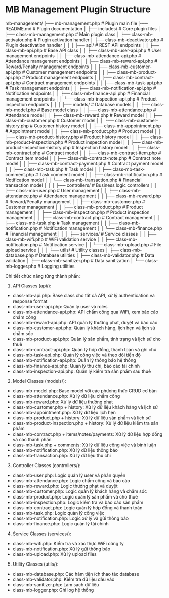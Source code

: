# MB Management Plugin Structure

mb-management/
├── mb-management.php                 # Plugin main file
├── README.md                         # Plugin documentation
│
├── includes/                         # Core plugin files
│   ├── class-mb-management.php       # Main plugin class
│   ├── class-mb-activator.php        # Plugin activation handler
│   ├── class-mb-deactivator.php      # Plugin deactivation handler
│   │
│   ├── api/                          # REST API endpoints
│   │   ├── class-mb-api.php          # Base API class
│   │   ├── class-mb-user-api.php     # User management endpoints
│   │   ├── class-mb-attendance-api.php   # Attendance management endpoints
│   │   ├── class-mb-reward-api.php      # Reward/Penalty management endpoints
│   │   ├── class-mb-customer-api.php # Customer management endpoints
│   │   ├── class-mb-product-api.php  # Product management endpoints
│   │   ├── class-mb-contract-api.php # Contract management endpoints
│   │   ├── class-mb-task-api.php     # Task management endpoints
│   │   ├── class-mb-notification-api.php  # Notification endpoints
│   │   ├── class-mb-finance-api.php  # Financial management endpoints
│   │   └── class-mb-inspection-api.php    # Product inspection endpoints
│   │
│   ├── models/                       # Database models
│   │   ├── class-mb-model.php        # Base model class
│   │   ├── class-mb-attendance.php   # Attendance model
│   │   ├── class-mb-reward.php       # Reward model
│   │   ├── class-mb-customer.php     # Customer model
│   │   ├── class-mb-customer-history.php # Customer history model
│   │   ├── class-mb-appointment.php  # Appointment model
│   │   ├── class-mb-product.php      # Product model
│   │   ├── class-mb-product-history.php # Product history model
│   │   ├── class-mb-product-inspection.php # Product inspection model
│   │   ├── class-mb-product-inspection-history.php # Inspection history model
│   │   ├── class-mb-contract.php     # Contract model
│   │   ├── class-mb-contract-item.php # Contract item model
│   │   ├── class-mb-contract-note.php # Contract note model
│   │   ├── class-mb-contract-payment.php # Contract payment model
│   │   ├── class-mb-task.php         # Task model
│   │   ├── class-mb-task-comment.php # Task comment model
│   │   ├── class-mb-notification.php # Notification model
│   │   └── class-mb-transaction.php  # Financial transaction model
│   │
│   ├── controllers/                  # Business logic controllers
│   │   ├── class-mb-user.php         # User management
│   │   ├── class-mb-attendance.php   # Attendance management
│   │   ├── class-mb-reward.php       # Reward/Penalty management
│   │   ├── class-mb-customer.php     # Customer management
│   │   ├── class-mb-product.php      # Product management
│   │   ├── class-mb-inspection.php   # Product inspection management
│   │   ├── class-mb-contract.php     # Contract management
│   │   ├── class-mb-task.php         # Task management
│   │   ├── class-mb-notification.php # Notification management
│   │   └── class-mb-finance.php      # Financial management
│   │
│   ├── services/                     # Service classes
│   │   ├── class-mb-wifi.php         # WiFi validation service
│   │   ├── class-mb-notification.php # Notification service
│   │   └── class-mb-upload.php       # File upload service
│   │
│   └── utils/                        # Utility classes
│       ├── class-mb-database.php     # Database utilities
│       ├── class-mb-validator.php    # Data validation
│       ├── class-mb-sanitizer.php    # Data sanitization
│       └── class-mb-logger.php       # Logging utilities

Chi tiết chức năng từng thành phần:

1. API Classes (api/):
- class-mb-api.php: Base class cho tất cả API, xử lý authentication và response format
- class-mb-user-api.php: Quản lý user và roles
- class-mb-attendance-api.php: API chấm công qua WiFi, xem báo cáo chấm công
- class-mb-reward-api.php: API quản lý thưởng phạt, duyệt và báo cáo
- class-mb-customer-api.php: Quản lý khách hàng, lịch hẹn và lịch sử chăm sóc
- class-mb-product-api.php: Quản lý sản phẩm, tình trạng và lịch sử cho thuê
- class-mb-contract-api.php: Quản lý hợp đồng, thanh toán và ghi chú
- class-mb-task-api.php: Quản lý công việc và theo dõi tiến độ
- class-mb-notification-api.php: Quản lý thông báo hệ thống
- class-mb-finance-api.php: Quản lý thu chi, báo cáo tài chính
- class-mb-inspection-api.php: Quản lý kiểm tra sản phẩm sau thuê

2. Model Classes (models/):
- class-mb-model.php: Base model với các phương thức CRUD cơ bản
- class-mb-attendance.php: Xử lý dữ liệu chấm công
- class-mb-reward.php: Xử lý dữ liệu thưởng phạt
- class-mb-customer.php + history: Xử lý dữ liệu khách hàng và lịch sử
- class-mb-appointment.php: Xử lý dữ liệu lịch hẹn
- class-mb-product.php + history: Xử lý dữ liệu sản phẩm và lịch sử
- class-mb-product-inspection.php + history: Xử lý dữ liệu kiểm tra sản phẩm
- class-mb-contract.php + items/notes/payments: Xử lý dữ liệu hợp đồng và các thành phần
- class-mb-task.php + comments: Xử lý dữ liệu công việc và bình luận
- class-mb-notification.php: Xử lý dữ liệu thông báo
- class-mb-transaction.php: Xử lý dữ liệu thu chi

3. Controller Classes (controllers/):
- class-mb-user.php: Logic quản lý user và phân quyền
- class-mb-attendance.php: Logic chấm công và báo cáo
- class-mb-reward.php: Logic thưởng phạt và duyệt
- class-mb-customer.php: Logic quản lý khách hàng và chăm sóc
- class-mb-product.php: Logic quản lý sản phẩm và cho thuê
- class-mb-inspection.php: Logic kiểm tra và báo cáo sản phẩm
- class-mb-contract.php: Logic quản lý hợp đồng và thanh toán
- class-mb-task.php: Logic quản lý công việc
- class-mb-notification.php: Logic xử lý và gửi thông báo
- class-mb-finance.php: Logic quản lý tài chính

4. Service Classes (services/):
- class-mb-wifi.php: Kiểm tra và xác thực WiFi công ty
- class-mb-notification.php: Xử lý gửi thông báo
- class-mb-upload.php: Xử lý upload files

5. Utility Classes (utils/):
- class-mb-database.php: Các hàm tiện ích thao tác database
- class-mb-validator.php: Kiểm tra dữ liệu đầu vào
- class-mb-sanitizer.php: Làm sạch dữ liệu
- class-mb-logger.php: Ghi log hệ thống